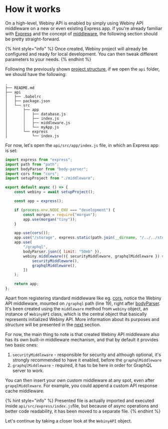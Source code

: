 # How it works

On a high-level, Webiny API is enabled by simply using Webiny API middleware on a new or even existing Express app. if you're already familiar with [Express](https://expressjs.com/) and the concept of [middleware](https://expressjs.com/en/guide/using-middleware.html), the following section should be pretty straight-forward.

{% hint style="info" %}
Once created, Webiny project will already be configured and ready for local development. You can then tweak different parameters to your needs.
{% endhint %}

Following the previously shown [project structure](../../t/develop-a-simple-app/__code-structure.md), if we open the `api` folder, we should have the following:

```text
.
├── README.md
├── api
│   ├── .babelrc
│   ├── package.json
│   └── src
│       ├── app
│       │   ├── database.js
│       │   ├── index.js
│       │   ├── middleware.js
│       │   └── myApp.js
│       └── express
│           └── index.js
```

For now, let's open the `api/src/app/index.js` file, in which an Express app is set:

```javascript
import express from "express";
import path from "path";
import bodyParser from "body-parser";
import cors from "cors";
import setupProject from "./middleware";

export default async () => {
    const webiny = await setupProject();

    const app = express();

    if (process.env.NODE_ENV === "development") {
        const morgan = require("morgan");
        app.use(morgan("tiny"));
    }

    app.use(cors());
    app.use("/storage", express.static(path.join(__dirname, "/../../storage")));
    app.use(
        "/graphql",
        bodyParser.json({ limit: "50mb" }),
        webiny.middleware(({ securityMiddleware, graphqlMiddleware }) => [
            securityMiddleware(),
            graphqlMiddleware(),
        ])
    );

    return app;
};
```

Apart from registering standard middleware like eg. [cors](https://github.com/expressjs/cors), notice the Webiny API middleware, mounted on `/graphql` path \(line 19\), right after [bodyParser](https://github.com/expressjs/body-parser). It's been created using the `middleware` method from `webiny` object, an instance of  `WebinyAPI` class, which is the central object that basically represents initialized Webiny API. More information about its purposes and structure will be presented in the [next](webinyapi-object.md) section.

For now, the main thing to note is that created Webiny API middleware also has its own built-in middleware mechanism, and that by default it provides two basic ones:

1. `securityMiddleware` - responsible for security and although optional, it's strongly recommended to  have it enabled, before the `graphqlMiddleware`
2. `graphqlMiddleware` - required, it has to be here in order for GraphQL server to work.

You can then insert your own custom middleware at any spot, even after `grapqlMiddleware`. For example, you could append a custom API response cache middleware.

{% hint style="info" %}
Presented file is actually imported and executed inside `api/src/express/index.js`file, but because of async operations and better code readability, it has been moved to a separate file.
{% endhint %}

Let's continue by taking a closer look at the `WebinyAPI` object.

